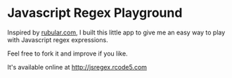 # Javascript Regex Playground

Inspired by [rubular.com](http://rubular.com), I built this little app to give me an easy way to play with Javascript regex expressions.

Feel free to fork it and improve if you like.

It's available online at http://jsregex.rcode5.com

